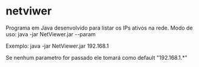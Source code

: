 # netviwer

Programa em Java desenvolvido para listar os IPs ativos na rede.
Modo de uso: 
  java -jar NetViewer.jar --param

Exemplo: 
  java -jar NetViewer.jar 192.168.1

Se nenhum parametro for passado ele tomará como default "192.168.1.*"
